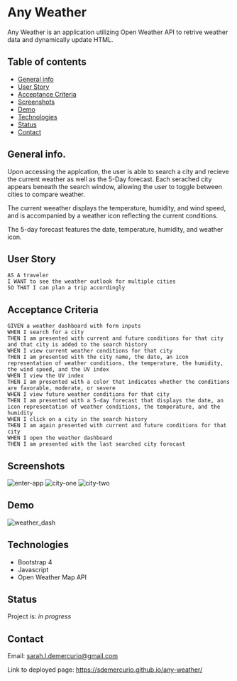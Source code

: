 # Any Weather

Any Weather is an application utilizing Open Weather API to retrive weather data and dynamically update HTML.

## Table of contents

- [General info](#general-info)
- [User Story](#user-story)
- [Acceptance Criteria](#acceptance-criteria)
- [Screenshots](#sscreenshots)
- [Demo](#demo)
- [Technologies](#technologies)
- [Status](#status)
- [Contact](#contact)

## General info.

Upon accessing the applcation, the user is able to search a city and recieve the current weather as well as the 5-Day forecast. Each serached city appears beneath the search window, allowing the user to toggle between cities to compare weather.

The current weeather displays the temperature, humidity, and wind speed, and is accompanied by a weather icon reflecting the current conditions.

The 5-day forecast features the date, temperature, humidity, and weather icon.

## User Story

```
AS A traveler
I WANT to see the weather outlook for multiple cities
SO THAT I can plan a trip accordingly
```

## Acceptance Criteria

```
GIVEN a weather dashboard with form inputs
WHEN I search for a city
THEN I am presented with current and future conditions for that city and that city is added to the search history
WHEN I view current weather conditions for that city
THEN I am presented with the city name, the date, an icon representation of weather conditions, the temperature, the humidity, the wind speed, and the UV index
WHEN I view the UV index
THEN I am presented with a color that indicates whether the conditions are favorable, moderate, or severe
WHEN I view future weather conditions for that city
THEN I am presented with a 5-day forecast that displays the date, an icon representation of weather conditions, the temperature, and the humidity
WHEN I click on a city in the search history
THEN I am again presented with current and future conditions for that city
WHEN I open the weather dashboard
THEN I am presented with the last searched city forecast
```
## Screenshots
![enter-app](assets/images/any-weather-1.PNG)
![city-one](assets/images/any-weather-2.PNG)
![city-two](assets/images/any-weather-3.PNG)


## Demo
![weather_dash](assets/images/weather_dash.gif)


## Technologies
* Bootstrap 4
* Javascript
* Open Weather Map API

## Status
Project is: _in progress_

## Contact
Email: sarah.l.demercurio@gmail.com

Link to deployed page: https://sdemercurio.github.io/any-weather/
```

